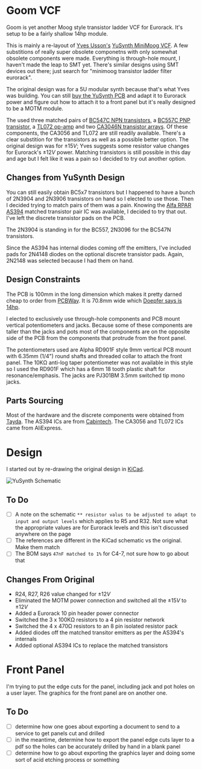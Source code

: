 # Goom VCF

Goom is yet another Moog style transistor ladder VCF for Eurorack. It's setup to be a fairly shallow 14hp module.

This is mainly a re-layout of [Yves Usson's](http://yusynth.net/) [YuSynth MiniMoog VCF](http://yusynth.net/Modular/index_en.html). A few substitions of really super obsolete componetns with only somewhat obsolete components were made. Everything is through-hole mount, I haven't made the leap to SMT yet. There's similar designs using SMT devices out there; just search for "minimoog transistor ladder filter eurorack".

The original design was for a 5U modular synth because that's what Yves was building. You can still [buy the YuSynth PCB](https://www.soundtronics.co.uk/yusynth-diy-synth/) and adapt it to Eurorack power and figure out how to attach it to a front panel but it's really designed to be a MOTM module. 

The used three matched pairs of [BC547C NPN transistors](Documents/BC547C.pdf), a [BC557C PNP transistor](Documents/BC557C.pdf), a [TL072 op-amp](Documents/tl072h.pdf) and two [CA3046N transistor arrays](Documents/CA3046N.pdf). Of these components, the CA3056 and TL072 are still readily available. There's a clear substition for the transistors as well as a possible better option. The original design was for $\pm15V$; Yves suggests some resistor value changes for Eurorack's $\pm12V$ power. Matching transistors is still possible in this day and age but I felt like it was a pain so I decided to try out another option.

## Changes from YuSynth Design

You can still easily obtain BC5x7 transistors but I happened to have a bunch of 2N3904 and 2N3906 transistors on hand so I elected to use those. Then I decided trying to match pairs of them was a pain. Knowing the [Alfa RPAR AS394](https://www.alfarzpp.lv/eng/sc/AS394CH.pdf) matched transistor pair IC was available, I decided to try that out.
I've left the discrete transistor pads on the PCB.

The 2N3904 is standing in for the BC557, 2N3096 for the BC547N transistors.

Since the AS394 has internal diodes coming off the emitters, I've included pads for 2N4148 diodes on the optional discrete transistor pads. Again, 2N2148 was selected because I had them on hand.

## Design Constraints

The PCB is 100mm in the long dimension which makes it pretty darned cheap to order from [PCBWay](https://www.pcbway.com/). It is 70.8mm wide which [Doepfer says is 14hp](https://doepfer.de/a100_man/a100m_e.htm).

I elected to exclusively use through-hole components and PCB mount vertical potentiometers and jacks. Because some of these components are taller than the jacks and pots most of the components are on the opposite side of the PCB from the components that protrude from the front panel.

The potentiometers used are Alpha RD901F style 9mm vertical PCB mount with 6.35mm (1/4") round shafts and threaded collar to attach the front panel. The 10KΩ anti-log taper potentiometer was not available in this style so I used the RD901F which has a 6mm 18 tooth plastic shaft for resonance/emphasis. The jacks are PJ301BM 3.5mm switched tip mono jacks.

## Parts Sourcing

Most of the hardware and the discrete components were obtained from [Tayda](https://www.taydaelectronics.com/). The AS394 ICs are from [Cabintech](https://cabintechglobal.com/). The CA3056 and TL072 ICs came from AliExpress.

# Design

I started out by re-drawing the original design in [KiCad](https://www.kicad.org).

![YuSynth Schematic](http://yusynth.net/Modular/Commun/MOOGVCF/Moogfilter-sch.jpg)

## To Do

- [ ] A note on the schematic `** resistor valus to be adjusted to adapt to input and output levels` which applies to R5 and R32. Not sure what the appropriate values are for Eurorack levels and this isn't discussed anywhere on the page
- [ ] The references are different in the KiCad schematic vs the original. Make them match
- [ ] The BOM says `47nF matched to 1%` for C4-7, not sure how to go about that

## Changes From Original

- R24, R27, R26 value changed for $\pm12V$
- Eliminated the MOTM power connection and switched all the $\pm15V$ to $\pm12V$
- Added a Eurorack 10 pin header power connector
- Switched the 3 x 100KΩ resistors to a 4 pin resistor network
- Switched the 4 x 470Ω resistors to an 8 pin isolated resistor pack 
- Added diodes off the matched transitor emitters as per the AS394's internals
- Added optional AS394 ICs to replace the matched transistors

# Front Panel

I'm trying to put the edge cuts for the panel, including jack and pot holes on a user layer. The graphics for the front panel are on another one.

## To Do

- [ ] determine how one goes about exporting a document to send to a service to get panels cut and drilled
- [ ] in the meantime, determine how to export the panel edge cuts layer to a pdf so the holes can be accurately drilled by hand in a blank panel
- [ ] determine how to go about exporting the graphics layer and doing some sort of acid etching process or something
